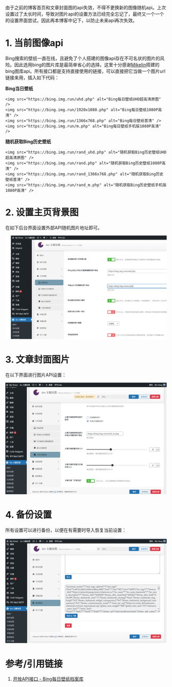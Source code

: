 由于之前的博客首页和文章封面图的api失效，不得不更换新的图像随机api。上次设置过了太长时间，导致对图片api的设置方法已经完全忘记了，最终又一个一个的设置界面尝试，因此再本博客中记下，以防止未来api再次失效。

# 1. 当前图像api

Bing搜索的壁纸一直在线，且避免了个人搭建的图像api存在不可名状的图片的风险。因此选用bing的图片库是最简单省心的选择。这里十分感谢[Mikelin](https://bing.img.run/)搭建的bing图库api。所有接口都是支持直接使用的链接，可以直接把它当做一个图片url链接来用，插入如下代码：

**Bing当日壁纸**

    <img src="https://bing.img.run/uhd.php" alt="Bing每日壁纸UHD超高清原图" />
    <img src="https://bing.img.run/1920x1080.php" alt="Bing每日壁纸1080P高清" />
    <img src="https://bing.img.run/1366x768.php" alt="Bing每日壁纸普清" />
    <img src="https://bing.img.run/m.php" alt="Bing每日壁纸手机版1080P高清" />

**随机获取Bing历史壁纸**

    <img src="https://bing.img.run/rand_uhd.php" alt="随机获取Bing历史壁纸UHD超高清原图" />
    <img src="https://bing.img.run/rand.php" alt="随机获取Bing历史壁纸1080P高清" />
    <img src="https://bing.img.run/rand_1366x768.php" alt="随机获取Bing历史壁纸普清" />
    <img src="https://bing.img.run/rand_m.php" alt="随机获取Bing历史壁纸手机版1080P高清" />

# 2. 设置主页背景图

在如下后台界面设置外部API随机图片地址即可。

![](https://raw.githubusercontent.com/binyang424/GoogleColabFiles/main/mdimage/%E4%B8%BB%E9%A2%98%E9%9A%8F%E6%9C%BA%E5%9B%BE%E7%89%87api%E8%AE%BE%E7%BD%AE/image-20240527172211756.png)

# 3. 文章封面图片

在以下界面进行图片API设置：

![](https://raw.githubusercontent.com/binyang424/GoogleColabFiles/main/mdimage/%E4%B8%BB%E9%A2%98%E9%9A%8F%E6%9C%BA%E5%9B%BE%E7%89%87api%E8%AE%BE%E7%BD%AE/image-20240527173700100.png)

# 4. 备份设置

所有设置可以进行备份，以便在有需要时导入恢复当前设置：

![](https://raw.githubusercontent.com/binyang424/GoogleColabFiles/main/mdimage/%E4%B8%BB%E9%A2%98%E9%9A%8F%E6%9C%BA%E5%9B%BE%E7%89%87api%E8%AE%BE%E7%BD%AE/image-20240527173813974.png)

# 参考/引用链接

1. [开放API接口 - Bing每日壁纸档案库](https://bing.img.run/api.html)
